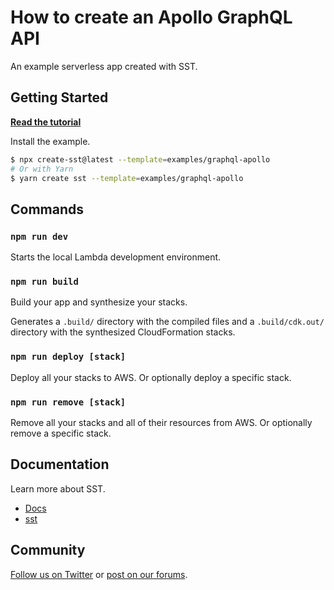 # How to create an Apollo GraphQL API

An example serverless app created with SST.

## Getting Started

[**Read the tutorial**](https://sst.dev/examples/how-to-create-an-apollo-graphql-api-with-serverless.html)

Install the example.

```bash
$ npx create-sst@latest --template=examples/graphql-apollo
# Or with Yarn
$ yarn create sst --template=examples/graphql-apollo
```

## Commands

### `npm run dev`

Starts the local Lambda development environment.

### `npm run build`

Build your app and synthesize your stacks.

Generates a `.build/` directory with the compiled files and a `.build/cdk.out/` directory with the synthesized CloudFormation stacks.

### `npm run deploy [stack]`

Deploy all your stacks to AWS. Or optionally deploy a specific stack.

### `npm run remove [stack]`

Remove all your stacks and all of their resources from AWS. Or optionally remove a specific stack.

## Documentation

Learn more about SST.

- [Docs](https://docs.sst.dev)
- [sst](https://docs.sst.dev/packages/sst)

## Community

[Follow us on Twitter](https://twitter.com/sst_dev) or [post on our forums](https://discourse.sst.dev).
